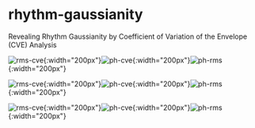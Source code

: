 # rhythm-gaussianity

Revealing Rhythm Gaussianity by Coefficient of Variation of the Envelope (CVE) Analysis 



![rms-cve](https://github.com/nicogravel/rhythm-gaussianity/blob/main/mwe/rmsenvDyn_Laplace_freq_1.png){:width="200px"}![ph-cve](https://github.com/nicogravel/rhythm-gaussianity/blob/main/mwe/phaseDyn_Laplace_freq_1.png){:width="200px"}![ph-rms](https://github.com/nicogravel/rhythm-gaussianity/blob/main/mwe/ph_rmsenvDyn_Laplace_freq_1.png){:width="200px"}


![rms-cve](https://github.com/nicogravel/rhythm-gaussianity/blob/main/mwe/rmsenvDyn_Laplace_freq_2.png){:width="200px"}![ph-cve](https://github.com/nicogravel/rhythm-gaussianity/blob/main/mwe/phaseDyn_Laplace_freq_2.png){:width="200px"}![ph-rms](https://github.com/nicogravel/rhythm-gaussianity/blob/main/mwe/ph_rmsenvDyn_Laplace_freq_2.png){:width="200px"}


![rms-cve](https://github.com/nicogravel/rhythm-gaussianity/blob/main/mwe/rmsenvDyn_Laplace_freq_3.png){:width="200px"}![ph-cve](https://github.com/nicogravel/rhythm-gaussianity/blob/main/mwe/phaseDynLlaplace_freq_3.png){:width="200px"}![ph-rms](https://github.com/nicogravel/rhythm-gaussianity/blob/main/mwe/ph_rmsenvDyn_Laplace_freq_3.png){:width="200px"}
